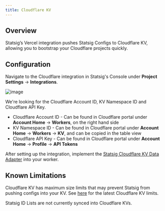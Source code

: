 ```yaml
---
title: Cloudflare KV
---
```


## Overview
Statsig’s Vercel integration pushes Statsig Configs to Cloudflare KV, allowing you to bootstrap your Cloudflare projects quickly.

## Configuration
Navigate to the Cloudflare integration in Statsig's Console under **Project Settings** -> **Integrations**. 

![image](https://user-images.githubusercontent.com/87334575/228985478-d242b1b7-c77c-4b85-9246-8ccf2ecaad19.png)

We're looking for the Cloudflare Account ID, KV Namespace ID and Cloudflare API Key. 

* Cloudflare Account ID - Can be found in Cloudflare portal under **Account Home** -> **Workers**, on the right hand side
* KV Namespace ID - Can be found in Cloudflare portal under **Account Home** -> **Workers** -> **KV**, and can be copied in the table view
* Cloudflare API Key - Can be found in Cloudflare portal under **Account Home** -> **Profile** -> **API Tokens**

After setting up the integration, implement the [Statsig Cloudflare KV Data Adapter](https://www.npmjs.com/package/statsig-node-cloudflare-kv) into your worker. 

## Known Limitations

Cloudflare KV has maximum size limits that may prevent Statsig from pushing configs into your KV. See [here](https://developers.cloudflare.com/workers/platform/limits/#kv-limits) for the latest Cloudflare KV limits.

Statsig ID Lists are not currently synced into Cloudflare KVs.